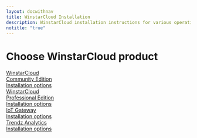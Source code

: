 ```yaml
---
layout: docwithnav
title: WinstarCloud Installation
description: WinstarCloud installation instructions for various operation systems and cloud platforms
notitle: "true"
---
```


<div class="installation">
    <div class="install-header">
       <div class="install-hero">
          <div class="container">
            <div class="install-hero-content">
                <h1>Choose WinstarCloud product</h1>
            </div>
            <div class="cards">
                <a href="/docs/user-guide/install/installation-options/" class="card winstarcloud-ce">
                    <div class="card-title">
                        <span class="title-text">WinstarCloud<br>Community Edition</span>
                    </div>
                    <div class="card-img product community-edition-bg"></div>
                    <div class="card-description">
                        Installation options
                    </div>
                </a>
                <a href="/docs/user-guide/install/pe/installation-options/" class="card winstarcloud-pe">
                    <div class="card-title">
                        <span class="title-text">WinstarCloud<br>Professional Edition</span>
                    </div>
                    <div class="card-img product professional-edition-bg"></div>
                    <div class="card-description">  
                        Installation options
                    </div>
                </a>
                <a href="/docs/iot-gateway/installation/" class="card winstarcloud-gw">
                    <div class="card-title">
                        <span class="title-text">IoT Gateway</span>
                    </div>
                    <div class="card-img product gateway-bg"></div>
                    <div class="card-description">  
                        Installation options
                    </div>
                </a>
                <a href="/docs/trendz/install/installation-options/" class="card trendz">
                    <div class="card-title">
                        <span class="title-text">Trendz Analytics</span>
                    </div>
                    <div class="card-img product trendz-bg"></div>
                    <div class="card-description">  
                        Installation options
                    </div>
                </a>
            </div>
          </div>
       </div>
    </div>
</div>

